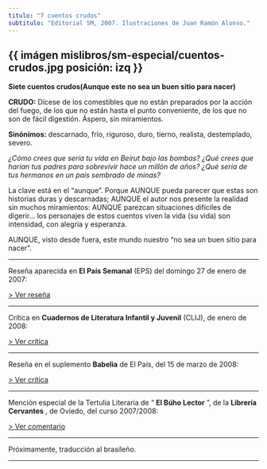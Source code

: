 ```yaml
---
titulo: "7 cuentos crudos"
subtitulo: "Editorial SM, 2007. Ilustraciones de Juan Ramón Alonso."
---
```

## {{ imágen mislibros/sm-especial/cuentos-crudos.jpg posición: izq }}
**Siete cuentos crudos(Aunque este no sea un buen sitio para nacer)**

**CRUDO:** Dícese de los comestibles que no están preparados por la acción
del fuego, de los que no están hasta el punto conveniente, de los que no son
de fácil digestión. Áspero, sin miramientos.

**Sinónimos:** descarnado, frío, riguroso, duro, tierno, realista,
destemplado, severo.

_¿Cómo crees que sería tu vida en Beirut bajo las bombas? ¿Qué crees que
harían tus padres para sobrevivir hace un millón de años? ¿Qué sería de tus
hermanos en un país sembrado de minas?_

La clave está en el “aunque”. Porque AUNQUE pueda parecer que estas son
historias duras y descarnadas; AUNQUE el autor nos presente la realidad sin
muchos miramientos: AUNQUE parezcan situaciones difíciles de digerir… los
personajes de estos cuentos viven la vida (su vida) son intensidad, con
alegría y esperanza.

AUNQUE, visto desde fuera, este mundo nuestro “no sea un buen sitio para
nacer”.

* * *

Reseña aparecida en **El País Semanal** (EPS) del domingo 27 de enero de 2007:

[> Ver reseña](/paraleer/cuentoscrudos-eps)

* * *

Crítica en **Cuadernos de Literatura Infantil y Juvenil** (CLIJ), de enero de
2008:

[> Ver crítica](/paraleer/cuentoscrudos-clij)

* * *

Reseña en el suplemento **Babelia** de El País, del 15 de marzo de 2008:

[> Ver crítica](/paraleer/cuentoscrudos-babelia)

* * *

Mención especial de la Tertulia Literaria de “ **El Búho Lector** ”, de la
**Librería Cervantes** , de Oviedo, del curso 2007/2008:

[> Ver comentario](/paraleer/cuentoscrudos-buho)

* * *

Próximamente, traducción al brasileño.

* * *
